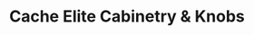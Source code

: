 ---
title: "Cache Elite Cabinetry & Knobs"
url: /gilbert/cache-elite-cabinetry-und-knobs/
shop: Möbel
---